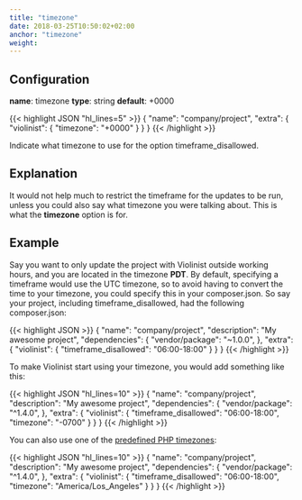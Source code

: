 ```yaml
---
title: "timezone"
date: 2018-03-25T10:50:02+02:00
anchor: "timezone"
weight: 
---
```


## Configuration

__name__: timezone
__type__: string
__default__: +0000

{{< highlight JSON "hl_lines=5" >}}
{
  "name": "company/project",
  "extra": {
    "violinist": {
      "timezone": "+0000"
    }
  }
}
{{< /highlight >}}

Indicate what timezone to use for the option timeframe_disallowed.

## Explanation

It would not help much to restrict the timeframe for the updates to be run, unless you could also say what timezone you were talking about. This is what the __timezone__ option is for.

## Example

Say you want to only update the project with Violinist outside working hours, and you are located in the timezone __PDT__. By default, specifying a timeframe would use the UTC timezone, so to avoid having to convert the time to your timezone, you could specify this in your composer.json. So say your project, including timeframe_disallowed, had the following composer.json: 

{{< highlight JSON >}}
{
  "name": "company/project",
  "description": "My awesome project",
  "dependencies": {
    "vendor/package": "~1.0.0",
  },
  "extra": {
    "violinist": {
      "timeframe_disallowed": "06:00-18:00"
    }
  }
}
{{< /highlight >}}


To make Violinist start using your timezone, you would add something like this:


{{< highlight JSON "hl_lines=10" >}}
{
  "name": "company/project",
  "description": "My awesome project",
  "dependencies": {
    "vendor/package": "^1.4.0",
  },
  "extra": {
    "violinist": {
      "timeframe_disallowed": "06:00-18:00",
      "timezone": "-0700"
    }
  }
}
{{< /highlight >}}

You can also use one of the [predefined PHP timezones](http://php.net/manual/en/timezones.php):

{{< highlight JSON "hl_lines=10" >}}
{
  "name": "company/project",
  "description": "My awesome project",
  "dependencies": {
    "vendor/package": "^1.4.0",
  },
  "extra": {
    "violinist": {
      "timeframe_disallowed": "06:00-18:00",
      "timezone": "America/Los_Angeles"
    }
  }
}
{{< /highlight >}}

